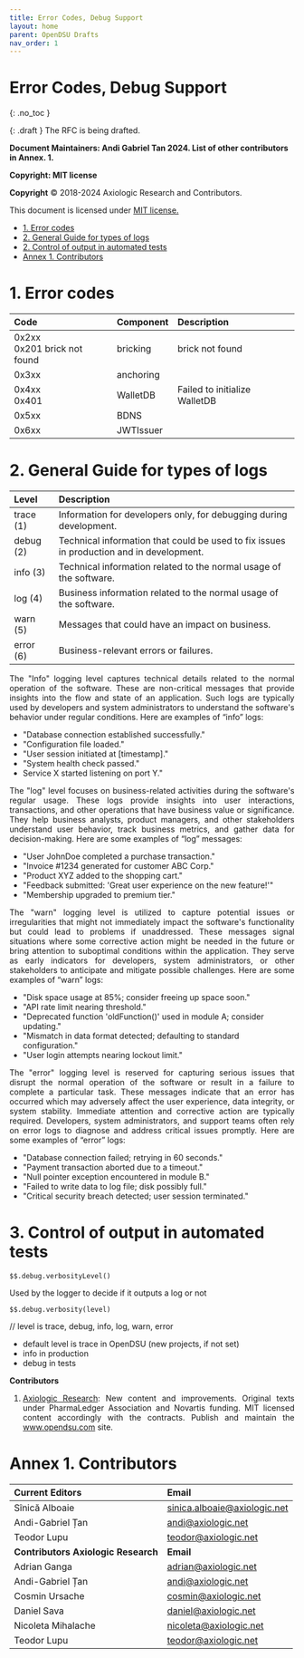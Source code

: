 ```yaml
---
title: Error Codes, Debug Support
layout: home
parent: OpenDSU Drafts
nav_order: 1
---
```



# **Error Codes, Debug Support**
{: .no_toc }

{: .draft }
The RFC is being drafted.

**Document Maintainers: Andi Gabriel Tan 2024. List of other contributors in Annex. 1.**

**Copyright: MIT license**

 **Copyright** © 2018-2024 Axiologic Research and Contributors.

This document is licensed under [MIT license.](https://en.wikipedia.org/wiki/MIT_License)

<!-- TOC -->
* [1. Error codes](#1-error-codes)
* [2. General Guide for types of logs](#2-general-guide-for-types-of-logs)
* [2. Control of output in automated tests](#2-control-of-output-in-automated-tests)
* [Annex 1. Contributors](#annex-1-contributors)
<!-- TOC -->


# 1. Error codes


| **Code**                           | **Component**  | **Description**               |
|:-----------------------------------|:---------------|:------------------------------|
| 0x2xx <br/> 0x201 brick not found  | bricking       | brick not found               |
| 0x3xx                              | anchoring      |                               |
| 0x4xx <br/> 0x401                  | WalletDB       | Failed to initialize WalletDB |
| 0x5xx                              | BDNS           |                               |
| 0x6xx                              | JWTIssuer      |                               |

# 2. General Guide for types of logs

| Level     | Description                                                                              |
|:----------|:-----------------------------------------------------------------------------------------|
| trace (1) | Information for developers only, for debugging during development.                       |
| debug (2) | Technical information that could be used to fix issues in production and in development. |
| info (3)  | Technical information related to the normal usage of the software.                       |
| log (4)   | Business information related to the normal usage of the software.                        |
| warn (5)  | Messages that could have an impact on business.                                          |
| error (6) | Business-relevant errors or failures.                                                    |


<p style='text-align: justify;'>The "Info" logging level captures technical details related to the normal operation of the software. These are non-critical messages that provide insights into the flow and state of an application. Such logs are typically used by developers and system administrators to understand the software's behavior under regular conditions. Here are examples of “info” logs:
</p>

* "Database connection established successfully."
* "Configuration file loaded."
* "User session initiated at [timestamp]."
* "System health check passed."
* Service X started listening on port Y."

<p style='text-align: justify;'>The "log" level focuses on business-related activities during the software's regular usage. These logs provide insights into user interactions, transactions, and other operations that have business value or significance. They help business analysts, product managers, and other stakeholders understand user behavior, track business metrics, and gather data for decision-making. Here are some examples of “log” messages:
</p>

* "User JohnDoe completed a purchase transaction."
* "Invoice #1234 generated for customer ABC Corp."
* "Product XYZ added to the shopping cart."
* "Feedback submitted: 'Great user experience on the new feature!'"
* "Membership upgraded to premium tier."

<p style='text-align: justify;'>The "warn" logging level is utilized to capture potential issues or irregularities that might not immediately impact the software's functionality but could lead to problems if unaddressed. These messages signal situations where some corrective action might be needed in the future or bring attention to suboptimal conditions within the application. They serve as early indicators for developers, system administrators, or other stakeholders to anticipate and mitigate possible challenges. Here are some examples of “warn” logs:
</p>

* "Disk space usage at 85%; consider freeing up space soon."
* "API rate limit nearing threshold."
* "Deprecated function 'oldFunction()' used in module A; consider updating."
* "Mismatch in data format detected; defaulting to standard configuration."
* "User login attempts nearing lockout limit."

<p style='text-align: justify;'>The "error" logging level is reserved for capturing serious issues that disrupt the normal operation of the software or result in a failure to complete a particular task. These messages indicate that an error has occurred which may adversely affect the user experience, data integrity, or system stability. Immediate attention and corrective action are typically required. Developers, system administrators, and support teams often rely on error logs to diagnose and address critical issues promptly. Here are some examples of “error” logs:
</p>

* "Database connection failed; retrying in 60 seconds."
* "Payment transaction aborted due to a timeout."
* "Null pointer exception encountered in module B."
* "Failed to write data to log file; disk possibly full."
* "Critical security breach detected; user session terminated."

# 3. Control of output in automated tests

    $$.debug.verbosityLevel()
Used by the logger to decide if it outputs a log or not

    $$.debug.verbosity(level)
// level  is trace, debug, info, log, warn, error
- default level is trace in OpenDSU (new projects, if not set)
- info in production
- debug in tests

**Contributors**


1. <p style='text-align: justify;'><a href="www.axiologic.net">Axiologic Research</a>: New content and improvements. Original texts under PharmaLedger Association and Novartis funding. MIT licensed content accordingly with the contracts. Publish and maintain the <a href="www.opendsu.com">www.opendsu.com</a> site.

# Annex 1. Contributors

| **Current Editors**                 | **Email**                                                        |
|:------------------------------------|:-----------------------------------------------------------------|
| Sînică Alboaie                      | sinica.alboaie@axiologic.net                                     |
| Andi-Gabriel Țan                   | andi@axiologic.net                                                |
| Teodor Lupu                         | teodor@axiologic.net                                             |
| **Contributors Axiologic Research** | **Email**                                                        |
| Adrian Ganga                        | adrian@axiologic.net                                             |
| Andi-Gabriel Țan                    | andi@axiologic.net                                               |
| Cosmin Ursache                      | cosmin@axiologic.net                                             |
| Daniel Sava                         | daniel@axiologic.net                                             |
| Nicoleta Mihalache                  | nicoleta@axiologic.net                                           |
| Teodor Lupu                         | teodor@axiologic.net                                             |



